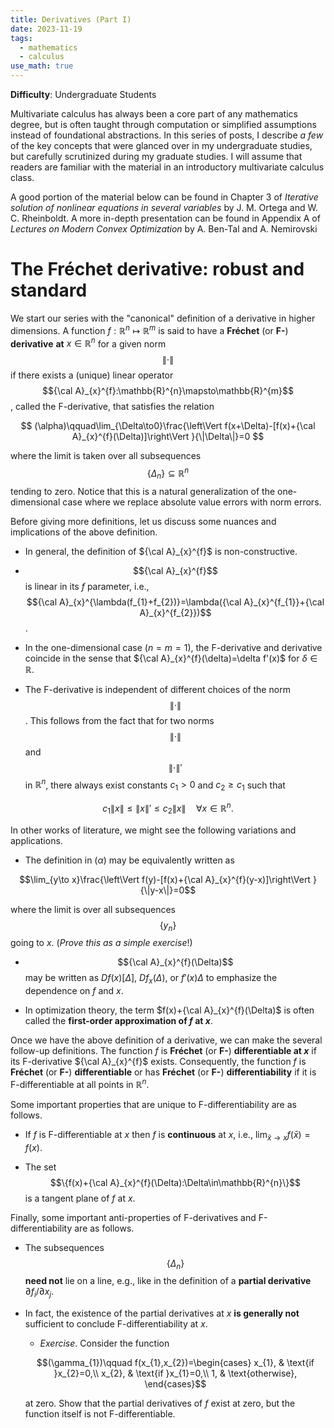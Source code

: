 ```yaml
---
title: Derivatives (Part I)
date: 2023-11-19
tags: 
  - mathematics
  - calculus
use_math: true
---
```


**Difficulty**: Undergraduate Students

Multivariate calculus has always been a core part of any mathematics degree, but is often taught through computation or simplified assumptions instead of foundational abstractions. In this series of posts, I describe *a few* of the key concepts that were glanced over in my undergraduate studies, but carefully scrutinized during my graduate studies. I will assume that readers are familiar with the material in an introductory multivariate calculus class.

A good portion of the material below can be found in Chapter 3 of *Iterative solution of nonlinear equations in several variables* by J. M. Ortega and W. C. Rheinboldt. A more in-depth presentation can be found in Appendix A of *Lectures on Modern Convex Optimization* by A. Ben-Tal and A. Nemirovski

# The Fréchet derivative: robust and standard

We start our series with the "canonical" definition of a derivative in higher dimensions. A function $f:\mathbb{R}^{n}\mapsto\mathbb{R}^{m}$ is said to have a **Fréchet** (or **F-**) **derivative** **at** $x\in\mathbb{R}^{n}$ for a given norm $$\|\cdot\|$$ if there exists a (unique) linear operator $${\cal A}_{x}^{f}:\mathbb{R}^{n}\mapsto\mathbb{R}^{m}$$, called the F-derivative, that satisfies the relation 

$$
(\alpha)\qquad\lim_{\Delta\to0}\frac{\left\Vert f(x+\Delta)-[f(x)+{\cal A}_{x}^{f}(\Delta)]\right\Vert }{\|\Delta\|}=0
$$

where the limit is taken over all subsequences $$\{\Delta_{n}\}\subseteq\mathbb{R}^{n}$$ tending to zero. Notice that this is a natural generalization of the one-dimensional case where we replace absolute value errors with norm errors. 

Before giving more definitions, let us discuss some nuances and implications of the above definition.

-   In general, the definition of ${\cal A}_{x}^{f}$ is non-constructive.

-   $${\cal A}_{x}^{f}$$ is linear in its $f$ parameter, i.e., $${\cal A}_{x}^{\lambda(f_{1}+f_{2})}=\lambda({\cal A}_{x}^{f_{1}}+{\cal A}_{x}^{f_{2}})$$.

-   In the one-dimensional case ($n=m=1$), the F-derivative and derivative coincide in the sense that ${\cal A}_{x}^{f}(\delta)=\delta f'(x)$ for $\delta\in\mathbb{R}$.

-   The F-derivative is independent of different choices of the norm $$\|\cdot\|$$. This follows from the fact that for two norms $$\|\cdot\|$$ and $$\|\cdot\|'$$ in $\mathbb{R}^{n}$, there always exist constants $c_{1}>0$ and $c_{2}\geq c_{1}$ such that 

$$c_{1}\|x\|\leq\|x\|'\leq c_{2}\|x\|\quad\forall x\in\mathbb{R}^{n}.$$

In other works of literature, we might see the following variations and applications.

-   The definition in $(\alpha)$ may be equivalently written as 

$$\lim_{y\to x}\frac{\left\Vert f(y)-[f(x)+{\cal A}_{x}^{f}(y-x)]\right\Vert }{\|y-x\|}=0$$ 

where the limit is over all subsequences $$\{y_{n}\}$$ going to $x$. (*Prove this as a simple exercise*!)

-   $${\cal A}_{x}^{f}(\Delta)$$ may be written as $Df(x)[\Delta]$, $Df_{x}(\Delta)$, or $f'(x)\Delta$ to emphasize the dependence on $f$ and $x$.

-   In optimization theory, the term $f(x)+{\cal A}_{x}^{f}(\Delta)$ is often called the **first-order approximation of $f$ at $x$**.

Once we have the above definition of a derivative, we can make the several follow-up definitions. The function $f$ is **Fréchet** (or **F-**) **differentiable at $x$** if its F-derivative ${\cal A}_{x}^{f}$ exists. Consequently, the function $f$ is **Fréchet** (or **F-**) **differentiable** or has **Fréchet** (or **F-**) **differentiability** if it is F-differentiable at all points in $\mathbb{R}^{n}$.

Some important properties that are unique to F-differentiability are as follows.

-   If $f$ is F-differentiable at $x$ then $f$ is **continuous** at $x$, i.e., $\lim_{\bar{x}\to x}f(\bar{x})=f(x)$.

-   The set $$\{f(x)+{\cal A}_{x}^{f}(\Delta):\Delta\in\mathbb{R}^{n}\}$$ is a tangent plane of $f$ at $x$.

Finally, some important anti-properties of F-derivatives and F-differentiability are as follows.

-   The subsequences $$\{\Delta_{n}\}$$ **need not** lie on a line, e.g., like in the definition of a **partial derivative** $\partial f_{i}/\partial x_{j}$.

-   In fact, the existence of the partial derivatives at $x$ **is generally not** sufficient to conclude F-differentiability at $x$.

    -   *Exercise*. Consider the function 

    $$(\gamma_{1})\qquad f(x_{1},x_{2})=\begin{cases}
        x_{1}, & \text{if }x_{2}=0,\\
        x_{2}, & \text{if }x_{1}=0,\\
        1, & \text{otherwise},
        \end{cases}$$ 

    at zero. Show that the partial derivatives of $f$ exist at zero, but the function itself is not F-differentiable.